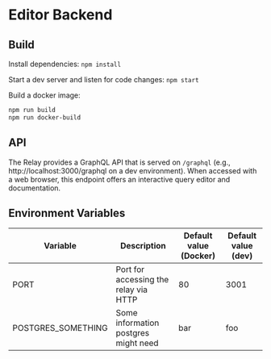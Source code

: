 # Editor Backend

## Build

Install dependencies: `npm install`

Start a dev server and listen for code changes: `npm start`

Build a docker image:

```bash
npm run build
npm run docker-build
```

## API

The Relay provides a GraphQL API that is served on `/graphql` (e.g., http://localhost:3000/graphql
on a dev environment). When accessed with a web browser, this endpoint offers an interactive query
editor and documentation.

## Environment Variables

Variable | Description | Default value (Docker) | Default value (dev)
-------- | ----------- | ---------------------- | -------------------
PORT | Port for accessing the relay via HTTP | 80 | 3001
POSTGRES_SOMETHING | Some information postgres might need | bar | foo